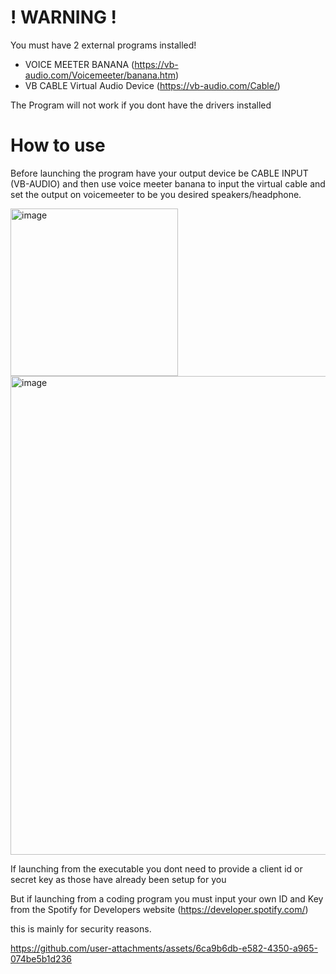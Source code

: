 # ! WARNING !
You must have 2 external programs installed!
- VOICE MEETER BANANA (https://vb-audio.com/Voicemeeter/banana.htm)
- VB CABLE Virtual Audio Device (https://vb-audio.com/Cable/)

The Program will not work if you dont have the drivers installed

# How to use
Before launching the program have your output device be CABLE INPUT (VB-AUDIO) and then use voice meeter banana to input the virtual cable and set the output on voicemeeter to be you desired speakers/headphone.


<img width="268" alt="image" src="https://github.com/user-attachments/assets/a4733a55-071d-4fc0-b491-336112af3f59" />

<img width="766" alt="image" src="https://github.com/user-attachments/assets/05a31a1b-c82a-4f66-bfbf-f1d59459b838" />


If launching from the executable you dont need to provide a client id or secret key as those have already been setup for you

But if launching from a coding program you must input your own ID and Key from the Spotify for Developers website (https://developer.spotify.com/)

this is mainly for security reasons.


https://github.com/user-attachments/assets/6ca9b6db-e582-4350-a965-074be5b1d236

